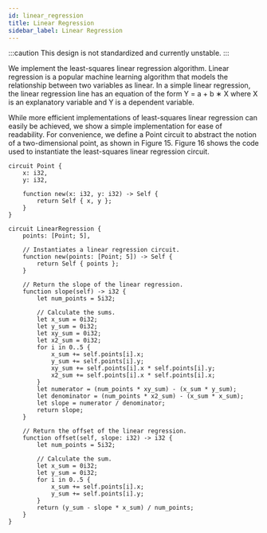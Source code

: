 ```yaml
---
id: linear_regression
title: Linear Regression
sidebar_label: Linear Regression
---
```


:::caution
This design is not standardized and currently unstable.
:::

We implement the least-squares linear regression algorithm.
Linear regression is a popular machine learning algorithm that models the relationship between two variables as linear.
In a simple linear regression, the linear regression line has an equation of the form Y = a + b ∗ X where X is an explanatory variable and Y is a dependent variable.

While more efficient implementations of least-squares linear regression can easily be achieved,
we show a simple implementation for ease of readability. 
For convenience, we define a Point circuit to abstract the notion of a two-dimensional point,
as shown in Figure 15. Figure 16 shows the code used to instantiate the least-squares linear regression circuit.

```leo
circuit Point {
    x: i32,
    y: i32,
    
    function new(x: i32, y: i32) -> Self { 
        return Self { x, y };
    }
}
```

```leo
circuit LinearRegression {
    points: [Point; 5],
    
    // Instantiates a linear regression circuit.
    function new(points: [Point; 5]) -> Self { 
        return Self { points };
    }
    
    // Return the slope of the linear regression.
    function slope(self) -> i32 { 
        let num_points = 5i32;
        
        // Calculate the sums.
        let x_sum = 0i32; 
        let y_sum = 0i32; 
        let xy_sum = 0i32; 
        let x2_sum = 0i32; 
        for i in 0..5 {
            x_sum += self.points[i].x;
            y_sum += self.points[i].y;
            xy_sum += self.points[i].x * self.points[i].y;
            x2_sum += self.points[i].x * self.points[i].x;
        }
        let numerator = (num_points * xy_sum) - (x_sum * y_sum); 
        let denominator = (num_points * x2_sum) - (x_sum * x_sum);
        let slope = numerator / denominator;
        return slope;
    }
    
    // Return the offset of the linear regression.
    function offset(self, slope: i32) -> i32 {
        let num_points = 5i32;
        
        // Calculate the sum. 
        let x_sum = 0i32;
        let y_sum = 0i32;
        for i in 0..5 {
            x_sum += self.points[i].x;
            y_sum += self.points[i].y; 
        }
        return (y_sum - slope * x_sum) / num_points; 
    }
}
```
